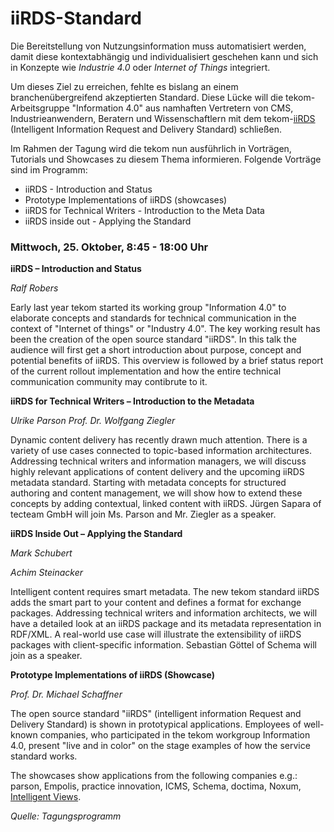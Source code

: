 # iiRDS-Standard
Die Bereitstellung von Nutzungsinformation muss automatisiert werden, damit diese kontextabhängig und individualisiert 
geschehen kann und sich in Konzepte wie *Industrie 4.0* oder *Internet of Things* integriert.

Um dieses Ziel zu erreichen, fehlte es bislang an einem branchenübergreifend akzeptierten Standard. 
Diese Lücke will die tekom-Arbeitsgruppe "Information 4.0" aus namhaften Vertretern von CMS, Industrieanwendern, 
Beratern und Wissenschaftlern mit dem tekom-[iiRDS](https://iirds.tekom.de/) (Intelligent Information Request and Delivery Standard) schließen.

Im Rahmen der Tagung wird die tekom nun ausführlich in Vorträgen, Tutorials und Showcases zu diesem Thema informieren.
Folgende Vorträge sind im Programm:

* iiRDS - Introduction and Status
* Prototype Implementations of iiRDS (showcases)
* iiRDS for Technical Writers - Introduction to the Meta Data
* iiRDS inside out - Applying the Standard


### Mittwoch, 25. Oktober, 8:45 - 18:00 Uhr

**iiRDS – Introduction and Status**

*Ralf Robers*

Early last year tekom started its working group "Information 4.0" to elaborate concepts and standards 
for technical communication in the context of "Internet of things" or "Industry 4.0". 
The key working result has been the creation of the open source standard "iiRDS". 
In this talk the audience will first get a short introduction about purpose, concept and potential benefits of iiRDS. 
This overview is followed by a brief status report of the current rollout implementation and 
how the entire technical communication community may contibrute to it.



**iiRDS for Technical Writers – Introduction to the Metadata**

*Ulrike Parson*
*Prof. Dr. Wolfgang Ziegler*

Dynamic content delivery has recently drawn much attention. There is a variety of use cases 
connected to topic-based information architectures. Addressing technical writers and information managers, 
we will discuss highly relevant applications of content delivery and the upcoming iiRDS metadata standard. 
Starting with metadata concepts for structured authoring and content management, 
we will show how to extend these concepts by adding contextual, 
linked content with iiRDS. Jürgen Sapara of tecteam GmbH will join Ms. Parson and Mr. Ziegler as a speaker.


**iiRDS Inside Out – Applying the Standard**

*Mark Schubert*

*Achim Steinacker*

Intelligent content requires smart metadata. The new tekom standard iiRDS adds the smart part to your content 
and defines a format for exchange packages. Addressing technical writers and information architects, 
we will have a detailed look at an iiRDS package and its metadata representation in RDF/XML. 
A real-world use case will illustrate the extensibility of iiRDS packages with client-specific information. 
Sebastian Göttel of Schema will join as a speaker.

**Prototype Implementations of iiRDS (Showcase)**

*Prof. Dr. Michael Schaffner*

The open source standard "iiRDS" (intelligent information Request and Delivery Standard) 
is shown in prototypical applications. Employees of well-known companies, who participated 
in the tekom workgroup Information 4.0, present "live and in color" on the stage 
examples of how the service standard works. 

The showcases show applications from the 
following companies e.g.: parson, Empolis, practice innovation, ICMS, Schema, doctima, Noxum, [Intelligent Views](http://i-views.de).


*Quelle: Tagungsprogramm*
